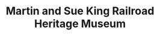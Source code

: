 ---
layout: repo
title: "Martin and Sue King Railroad Heritage Museum"
id: 23302
permalink: repos/23302/
---